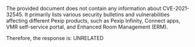 The provided document does not contain any information about CVE-2021-32545. It primarily lists various security bulletins and vulnerabilities affecting different Pexip products, such as Pexip Infinity, Connect apps, VMR self-service portal, and Enhanced Room Management (ERM).

Therefore, the response is: UNRELATED